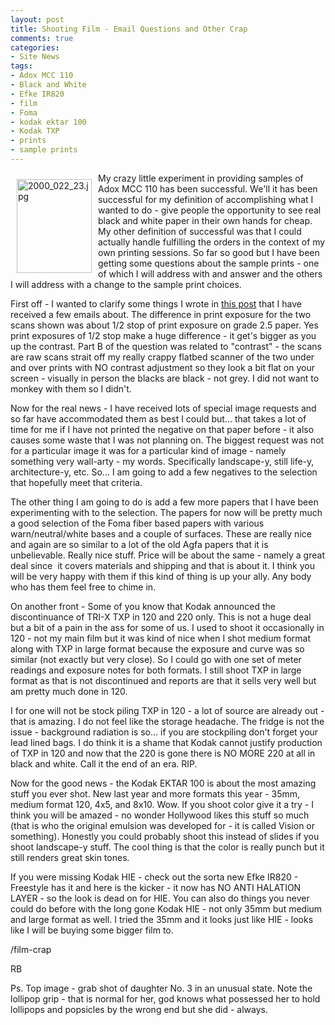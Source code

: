 ```yaml
---
layout: post
title: Shooting Film - Email Questions and Other Crap
comments: true
categories:
- Site News
tags:
- Adox MCC 110
- Black and White
- Efke IR820
- film
- Foma
- kodak ektar 100
- Kodak TXP
- prints
- sample prints
---
```

<a rel="lightbox" href="/wp-content/uploads/2010/04/2000_022_23.jpg"><img title="2000_022_23.jpg" src="/wp-content/uploads/2010/04/.thumbs/.2000_022_23.jpg" border="0" alt="2000_022_23.jpg" hspace="10" vspace="10" width="120" height="150" align="left" /></a>My crazy little experiment in providing samples of Adox MCC 110 has been successful. We'll it has been successful for my definition of accomplishing what I wanted to do - give people the opportunity to see real black and white paper in their own hands for cheap. My other definition of successful was that I could actually handle fulfilling the orders in the context of my own printing sessions. So far so good but I have been getting some questions about the sample prints - one of which I will address with and answer and the others I will address with a change to the sample print choices.

First off - I wanted to clarify some things I wrote in <a href="http://photo.rwboyer.com/2010/01/09/adox-mcc-110-what-does-a-sample-print-look-like/">this post</a> that I have received a few emails about. The difference in print exposure for the two scans shown was about 1/2 stop of print exposure on grade 2.5 paper. Yes print exposures of 1/2 stop make a huge difference - it get's bigger as you up the contrast. Part B of the question was related to "contrast" - the scans are raw scans strait off my really crappy flatbed scanner of the two under and over prints with NO contrast adjustment so they look a bit flat on your screen - visually in person the blacks are black - not grey. I did not want to monkey with them so I didn't.

Now for the real news - I have received lots of special image requests and so far have accommodated them as best I could but... that takes a lot of time for me if I have not printed the negative on that paper before - it also causes some waste that I was not planning on. The biggest request was not for a particular image it was for a particular kind of image - namely something very wall-arty - my words. Specifically landscape-y, still life-y, architecture-y, etc. So... I am going to add a few negatives to the selection that hopefully meet that criteria.

The other thing I am going to do is add a few more papers that I have been experimenting with to the selection. The papers for now will be pretty much a good selection of the Foma fiber based papers with various warn/neutral/white bases and a couple of surfaces. These are really nice and again are so similar to a lot of the old Agfa papers that it is unbelievable. Really nice stuff. Price will be about the same - namely a great deal since  it covers materials and shipping and that is about it. I think you will be very happy with them if this kind of thing is up your ally. Any body who has them feel free to chime in.

On another front - Some of you know that Kodak announced the discontinuance of TRI-X TXP in 120 and 220 only. This is not a huge deal but a bit of a pain in the ass for some of us. I used to shoot it occasionally in 120 - not my main film but it was kind of nice when I shot medium format along with TXP in large format because the exposure and curve was so similar (not exactly but very close). So I could go with one set of meter readings and exposure notes for both formats. I still shoot TXP in large format as that is not discontinued and reports are that it sells very well but am pretty much done in 120.

I for one will not be stock piling TXP in 120 - a lot of source are already out - that is amazing. I do not feel like the storage headache. The fridge is not the issue - background radiation is so... if you are stockpiling don't forget your lead lined bags. I do think it is a shame that Kodak cannot justify production of TXP in 120 and now that the 220 is gone there is NO MORE 220 at all in black and white. Call it the end of an era. RIP.

Now for the good news - the Kodak EKTAR 100 is about the most amazing stuff you ever shot. New last year and more formats this year - 35mm, medium format 120, 4x5, and 8x10. Wow. If you shoot color give it a try - I think you will be amazed - no wonder Hollywood likes this stuff so much (that is who the original emulsion was developed for - it is called Vision or something). Honestly you could probably shoot this instead of slides if you shoot landscape-y stuff. The cool thing is that the color is really punch but it still renders great skin tones.

If you were missing Kodak HIE - check out the sorta new Efke IR820 - Freestyle has it and here is the kicker - it now has NO ANTI HALATION LAYER - so the look is dead on for HIE. You can also do things you never could do before with the long gone Kodak HIE - not only 35mm but medium and large format as well. I tried the 35mm and it looks just like HIE - looks like I will be buying some bigger film to.

/film-crap

RB

Ps. Top image - grab shot of daughter No. 3 in an unusual state. Note the lollipop grip - that is normal for her, god knows what possessed her to hold lollipops and popsicles by the wrong end but she did - always.